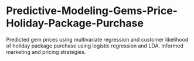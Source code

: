 # Predictive-Modeling-Gems-Price-Holiday-Package-Purchase
Predicted gem prices using multivariate regression and customer likelihood of holiday package purchase using logistic regression and LDA. Informed marketing and pricing strategies.

